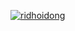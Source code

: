 [![ridhoidong](https://circleci.com/gh/ridhoidong/MySimpleCleanArchitectureCI.svg?style=svg)](https://circleci.com/gh/ridhoidong/MySimpleCleanArchitectureCI)

